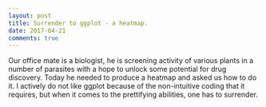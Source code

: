 ```yaml
---
layout: post
title: Surrender to ggplot - a heatmap.
date: 2017-04-21
comments: true
---
```


Our office mate is a biologist, he is screening activity of various plants in a number of parasites with a hope to unlock some potential for drug discovery. Today he needed to produce a heatmap and asked us how to do it. I actively do not like ggplot because of the non-intuitive coding that it requires, but when it comes to the prettifying abilities, one has to surrender.

<script src="https://gist.github.com/elizavetasemenova/026b22de36a5044c538c79fd8dc1d302.js"></script>

